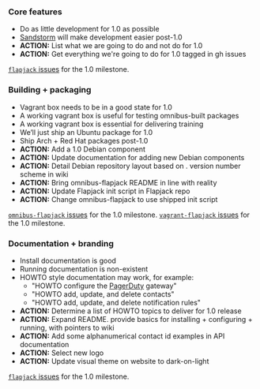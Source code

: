 ### Core features

- Do as little development for 1.0 as possible
- [Sandstorm](https://github.com/ali-graham/sandstorm) will make development easier post-1.0
- **ACTION:** List what we are going to do and not do for 1.0
- **ACTION:** Get everything we're going to do for 1.0 tagged in gh issues

[`flapjack` issues](https://github.com/flpjck/flapjack/issues?direction=asc&milestone=1&page=1&sort=created&state=open) for the 1.0 milestone.

### Building + packaging

- Vagrant box needs to be in a good state for 1.0
- A working vagrant box is useful for testing omnibus-built packages
- A working vagrant box is essential for delivering training
- We’ll just ship an Ubuntu package for 1.0
- Ship Arch + Red Hat packages post-1.0
- **ACTION:** Add a 1.0 Debian component
- **ACTION:** Update documentation for adding new Debian components
- **ACTION:** Detail Debian repository layout based on <major>.<minor> version number scheme in wiki
- **ACTION:** Bring omnibus-flapjack README in line with reality
- **ACTION:** Update Flapjack init script in Flapjack repo
- **ACTION:** Change omnibus-flapjack to use shipped init script

[`omnibus-flapjack` issues](https://github.com/flpjck/omnibus-flapjack/issues?direction=asc&milestone=1&page=1&sort=created&state=open) for the 1.0 milestone.
[`vagrant-flapjack` issues](https://github.com/flpjck/vagrant-flapjack/issues?direction=asc&milestone=1&page=1&sort=created&state=open) for the 1.0 milestone.

### Documentation + branding

- Install documentation is good
- Running documentation is non-existent
- HOWTO style documentation may work, for example:
  - "HOWTO configure the [PagerDuty](http://www.pagerduty.com/) gateway"
  - "HOWTO add, update, and delete contacts"
  - "HOWTO add, update, and delete notification rules"
- **ACTION:** Determine a list of HOWTO topics to deliver for 1.0 release
- **ACTION:** Expand README. provide basics for installing + configuring + running, with pointers to wiki
- **ACTION:** Add some alphanumerical contact id examples in API documentation
- **ACTION:** Select new logo
- **ACTION:** Update visual theme on website to dark-on-light

[`flapjack` issues](https://github.com/flpjck/flapjack/issues?direction=asc&milestone=1&page=1&sort=created&state=open) for the 1.0 milestone.